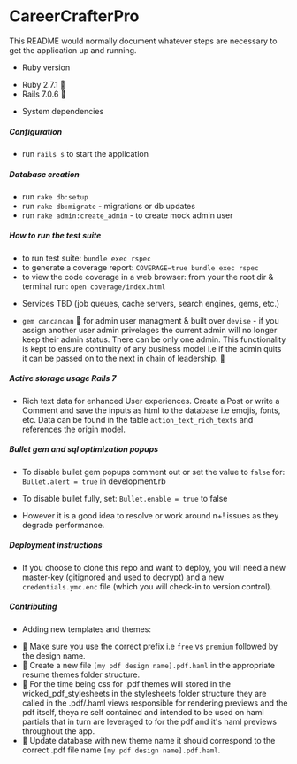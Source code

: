 # CareerCrafterPro

This README would normally document whatever steps are necessary to get the
application up and running.

- Ruby version

* Ruby 2.7.1 🔻
* Rails 7.0.6 🔻

- System dependencies

##### Configuration

- run `rails s` to start the application

##### Database creation

- run `rake db:setup`
- run `rake db:migrate` - migrations or db updates
- run `rake admin:create_admin` - to create mock admin user

##### How to run the test suite

- to run test suite: `bundle exec rspec`
- to generate a coverage report: `COVERAGE=true bundle exec rspec`
- to view the code coverage in a web browser: from your the root dir & terminal run: `open coverage/index.html`

* Services TBD (job queues, cache servers, search engines, gems, etc.)

- `gem cancancan` 🧩 for admin user managment & built over `devise` - if you assign another user admin privelages the current admin will no longer keep their admin status. There can be only one admin. This functionality is kept to ensure continuity of any business model i.e if the admin quits it can be passed on to the next in chain of leadership. 🧩

##### Active storage usage Rails 7

- Rich text data for enhanced User experiences.
  Create a Post or write a Comment and save the inputs as html to the database i.e emojis, fonts, etc. Data can be found in the table `action_text_rich_texts` and references the origin model.

##### Bullet gem and sql optimization popups

- To disable bullet gem popups comment out or set the value to `false` for:
  `Bullet.alert = true` in development.rb
- To disable bullet fully, set: `Bullet.enable = true` to false

- However it is a good idea to resolve or work around n+! issues as they degrade performance.

##### Deployment instructions

- If you choose to clone this repo and want to deploy, you will need a new master-key (gitignored and used to decrypt) and a new `credentials.ymc.enc` file (which you will check-in to version control).

##### Contributing

- Adding new templates and themes:

* 🧩 Make sure you use the correct prefix i.e `free` vs `premium` followed by the design name.
* 🧩 Create a new file `[my pdf design name].pdf.haml` in the appropriate resume themes folder structure.
* 🧩 For the time being css for .pdf themes will stored in the wicked_pdf_stylesheets in the stylesheets folder structure they are called in the .pdf/.haml views responsible for rendering previews and the pdf itself, theya re self contained and intended to be used on haml partials that in turn are leveraged to for the pdf and it's haml previews throughout the app.
* 🧩 Update database with new theme name it should correspond to the correct .pdf file name `[my pdf design name].pdf.haml`.
